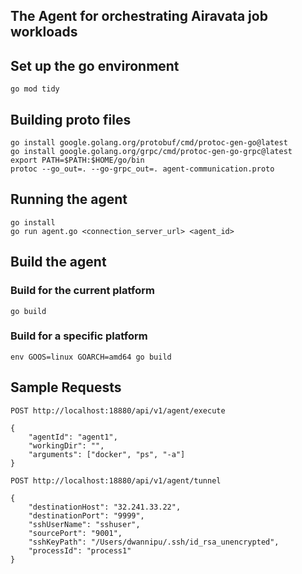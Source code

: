 ## The Agent for orchestrating Airavata job workloads

## Set up the go environment
```
go mod tidy
```

## Building proto files

```
go install google.golang.org/protobuf/cmd/protoc-gen-go@latest
go install google.golang.org/grpc/cmd/protoc-gen-go-grpc@latest
export PATH=$PATH:$HOME/go/bin
protoc --go_out=. --go-grpc_out=. agent-communication.proto
```

## Running the agent
```
go install
go run agent.go <connection_server_url> <agent_id>
```

## Build the agent

### Build for the current platform
```
go build
```

### Build for a specific platform
```
env GOOS=linux GOARCH=amd64 go build
```

## Sample Requests


```
POST http://localhost:18880/api/v1/agent/execute

{
    "agentId": "agent1",
    "workingDir": "",
    "arguments": ["docker", "ps", "-a"]
} 
```
```
POST http://localhost:18880/api/v1/agent/tunnel

{
    "destinationHost": "32.241.33.22",
    "destinationPort": "9999",
    "sshUserName": "sshuser",
    "sourcePort": "9001",
    "sshKeyPath": "/Users/dwannipu/.ssh/id_rsa_unencrypted",
    "processId": "process1"
}
```
